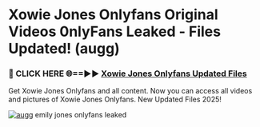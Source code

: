 # Xowie Jones Onlyfans Original Videos 0nlyFans Leaked - Files Updated! (augg)

<h3>🔴 CLICK HERE 🌐==►► <a href="https://tinyurl.com/x26r9saj" rel="nofollow">Xowie Jones Onlyfans Updated Files</a></h3>

Get Xowie Jones Onlyfans and all content. Now you can access all videos and pictures of Xowie Jones Onlyfans. New Updated Files 2025!

[![augg](https://i.imgur.com/LkgZPqh.gif)](https://tinyurl.com/x26r9saj)
emily jones onlyfans leaked